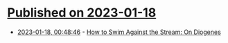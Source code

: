 # [Published on 2023-01-18](index.md)

* [2023-01-18, 00:48:46](https://news.ycombinator.com/item?id=34421804) - [How to Swim Against the Stream: On Diogenes](https://lareviewofbooks.org/article/how-to-swim-against-the-stream-on-diogenes/)
